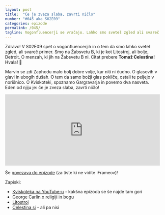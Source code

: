 ```yaml
---
layout: post
title:  "Če je zveza slaba, zavrti ničlo"
number: "#045 aka S02E09"
categories: epizode
permalink: /045/
tagline: Vogonfluencerji se vračajo. Lahko smo svetel zgled ali svareč primer. Žabsvet B je kot Litostroj, ali bolje, Detroit. Marvin je dobre volje. Glasovi v glavi so glasni. Citat prebere Tomaž Celestina.
---
```


Zdravo! V S02E09 spet o vogonfluencerjih in o tem da smo lahko svetel zgled, ali svareč primer. Smo na Žabsvetu B, ki je kot Litostroj, ali bolje, Detroit. O menzah, ki jih na Žabsvetu B ni. Citat prebere **Tomaž Celestina**! Hvala! 🙏 

Marvin se zdi Zaphodu malo bolj dobre volje, kar niti ni čudno. O glasovih v glavi in ubogih dušah. O tem da samo božji glas pokliče, ostali te peljejo v norišnico. O Kviskoteki, spoznamo Gargravarja in povemo dva nasveta. Eden od njiju je: če je zveza slaba, zavrti ničlo! 

<iframe src="https://open.spotify.com/embed-podcast/episode/2vPRqBaA1ugzuuy3fAGzeH" width="100%" height="232" frameborder="0" allowtransparency="true" allow="encrypted-media"></iframe>

Še [povezava do epizode](https://apple.co/2PqPndv) (za tiste ki ne vidite iFrameov)!

Zapiski:
- [Kviskoteka na YouTube-u](https://www.youtube.com/results?search_query=kviskoteka) - kakšna epizoda se še najde tam gori
- [George Carlin o religiji in bogu](https://www.youtube.com/watch?v=gPOfurmrjxo)
- [Litostroj](https://sl.wikipedia.org/wiki/Litostroj)
- [Celestina si](http://celestina.si/) - ali pa nisi
